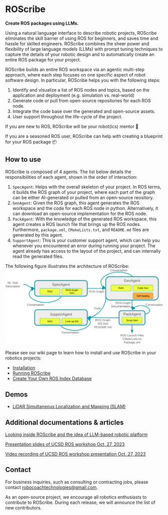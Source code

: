 # ROScribe

**Create ROS packages using LLMs.**

Using a natural language interface to describe robotic projects, ROScribe eliminates the skill barrier of using ROS for beginners, and saves time and hassle for skilled engineers. ROScribe combines the sheer power and flexibility of large language models (LLMs) with prompt tuning techniques to capture the details of your robotic design and to automatically create an entire ROS package for your project.

ROScribe builds an entire ROS workspace via an agentic multi-step approach, where each step focuses on one specific aspect of robot software design. In particular, ROScribe helps you with the following steps:

1. Identify and visualize a list of ROS nodes and topics, based on the application and deployment (e.g. simulation vs. real-world)
2. Generate code or pull from open-source repositories for each ROS node.
3. Integrate the code base over the generated and open-source assets.
4. User support throughout the life-cycle of the project.

If you are new to ROS, ROScribe will be your robot(ics) mentor 🤖️

If you are a seasoned ROS user, ROScribe can help with creating a blueprint for your ROS package 📦️

## How to use

ROScribe is composed of 4 agents. The list below details the responsibilities of each agent, shown in the order of interaction:
1. `SpecAgent`: Helps with the overall skeleton of your project. In ROS terms, it builds the ROS graph of your project, where each part of the graph can be either AI-generated or pulled from an open-source reository.
2. `GenAgent`: Given the ROS graph, this agent generates the ROS workspace and the code for each ROS node in python. Alternatively, it can download an open-source implementation for the ROS node.
3. `PackAgent`: With the knowledge of the generated ROS workspace, this agent creates a ROS launch file that brings up the ROS nodes. Furthermore, `package.xml`, `CMakeLists.txt`, and `README.md` files are generated by this agent.
4. `SupportAgent`: This is your customer support agent, which can help you whenever you encountered an error during running your project. The agent already has access to the layout of the project, and can internally read the generated files.

The following figure illustrates the architecture of ROScribe:
![](https://github.com/RoboCoachTechnologies/ROScribe/blob/master/docs/roscribe_arch.png)

Please see our wiki page to learn how to install and use ROScribe in your robotics projects:
* [Installation](https://github.com/RoboCoachTechnologies/ROScribe/wiki/1.-Installation)
* [Running ROScribe](https://github.com/RoboCoachTechnologies/ROScribe/wiki/2.-Running-ROScribe)
* [Create Your Own ROS Index Database](https://github.com/RoboCoachTechnologies/ROScribe/wiki/3.-Create-Your-Own-ROS-Index-Database)

## Demos

- [LiDAR Simultaneous Localization and Mapping (SLAM)](https://www.youtube.com/watch?v=xxx)

## Additional documentations & articles

[Looking inside ROScribe and the idea of LLM-based robotic platform](https://discourse.ros.org/t/looking-inside-roscribe-and-the-idea-of-llm-based-robotic-platform/34298) 

[Presentation slides of UCSD ROS workshop Oct. 27, 2023](docs/assets/ROScribeDeepDive.pdf)

[Video recording of UCSD ROS workshop presentation Oct. 27, 2023](https://www.youtube.com/watch?v=CPHleR-3Wko)

## Contact

For business inquiries, such as consulting or contracting jobs, please contact robocoachtechnologies@gmail.com.

As an open-source project, we encourage all robotics enthusiasts to contribute to ROScribe. During each release, we will announce the list of new contributors.
